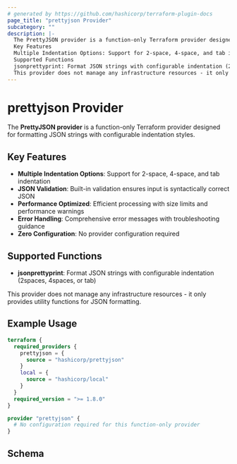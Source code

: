 ```yaml
---
# generated by https://github.com/hashicorp/terraform-plugin-docs
page_title: "prettyjson Provider"
subcategory: ""
description: |-
  The PrettyJSON provider is a function-only Terraform provider designed for formatting JSON strings with configurable indentation styles.
  Key Features
  Multiple Indentation Options: Support for 2-space, 4-space, and tab indentationJSON Validation: Built-in validation ensures input is syntactically correct JSONPerformance Optimized: Efficient processing with size limits and performance warningsError Handling: Comprehensive error messages with troubleshooting guidanceZero Configuration: No provider configuration required
  Supported Functions
  jsonprettyprint: Format JSON strings with configurable indentation (2spaces, 4spaces, or tab)
  This provider does not manage any infrastructure resources - it only provides utility functions for JSON formatting.
---
```


# prettyjson Provider

The **PrettyJSON provider** is a function-only Terraform provider designed for formatting JSON strings with configurable indentation styles.

## Key Features

- **Multiple Indentation Options**: Support for 2-space, 4-space, and tab indentation
- **JSON Validation**: Built-in validation ensures input is syntactically correct JSON
- **Performance Optimized**: Efficient processing with size limits and performance warnings
- **Error Handling**: Comprehensive error messages with troubleshooting guidance
- **Zero Configuration**: No provider configuration required

## Supported Functions

- **jsonprettyprint**: Format JSON strings with configurable indentation (2spaces, 4spaces, or tab)

This provider does not manage any infrastructure resources - it only provides utility functions for JSON formatting.

## Example Usage

```terraform
terraform {
  required_providers {
    prettyjson = {
      source = "hashicorp/prettyjson"
    }
    local = {
      source = "hashicorp/local"
    }
  }
  required_version = ">= 1.8.0"
}

provider "prettyjson" {
  # No configuration required for this function-only provider
}
```

<!-- schema generated by tfplugindocs -->
## Schema
